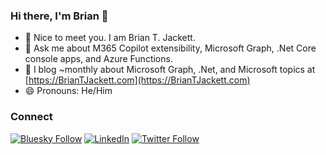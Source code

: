 ### Hi there, I'm Brian 👋

- 🔭 Nice to meet you.  I am Brian T. Jackett.
- 💬 Ask me about M365 Copilot extensibility, Microsoft Graph, .Net Core console apps, and Azure Functions.
- 📰 I blog ~monthly about Microsoft Graph, .Net, and Microsoft topics at [https://BrianTJackett.com](https://BrianTJackett.com)
- 😄 Pronouns: He/Him

### Connect ###
[![Bluesky Follow](https://img.shields.io/badge/Bluesky-%40BrianTJackett.com-blue)](https://bsky.app/profile/briantjackett.com)
[![LinkedIn](https://img.shields.io/badge/LinkedIn--_.svg?style=social&logo=linkedIn)](https://www.linkedin.com/in/BrianTJackett)
[![Twitter Follow](https://img.shields.io/twitter/follow/briantjackett?label=Follow&style=social)](https://www.twitter.com/BrianTJackett)
